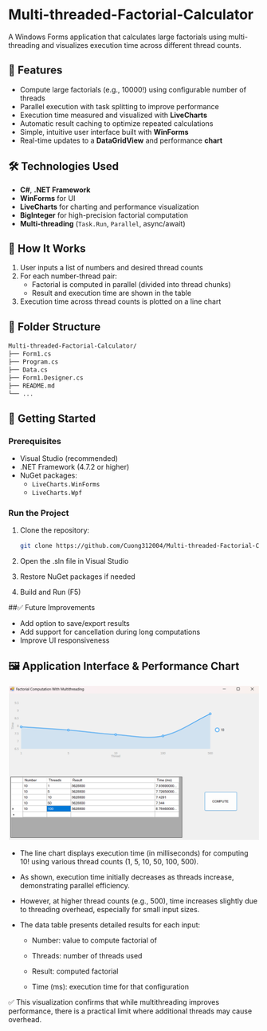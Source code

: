 # Multi-threaded-Factorial-Calculator

A Windows Forms application that calculates large factorials using multi-threading and visualizes execution time across different thread counts.

## 📌 Features

- Compute large factorials (e.g., 10000!) using configurable number of threads
- Parallel execution with task splitting to improve performance
- Execution time measured and visualized with **LiveCharts**
- Automatic result caching to optimize repeated calculations
- Simple, intuitive user interface built with **WinForms**
- Real-time updates to a **DataGridView** and performance **chart**

## 🛠️ Technologies Used

- **C#**, **.NET Framework**
- **WinForms** for UI
- **LiveCharts** for charting and performance visualization
- **BigInteger** for high-precision factorial computation
- **Multi-threading** (`Task.Run`, `Parallel`, async/await)


## 🔄 How It Works

1. User inputs a list of numbers and desired thread counts
2. For each number-thread pair:
   - Factorial is computed in parallel (divided into thread chunks)
   - Result and execution time are shown in the table
3. Execution time across thread counts is plotted on a line chart

## 📂 Folder Structure
```
Multi-threaded-Factorial-Calculator/
├── Form1.cs
├── Program.cs
├── Data.cs
├── Form1.Designer.cs
├── README.md
└── ...
```

## 🚀 Getting Started

### Prerequisites

- Visual Studio (recommended)
- .NET Framework (4.7.2 or higher)
- NuGet packages:
  - `LiveCharts.WinForms`
  - `LiveCharts.Wpf`

### Run the Project

1. Clone the repository:
   ```bash
   git clone https://github.com/Cuong312004/Multi-threaded-Factorial-Calculator.git
   ```
2. Open the .sln file in Visual Studio

3. Restore NuGet packages if needed

4. Build and Run (F5)

##✅ Future Improvements
- Add option to save/export results
- Add support for cancellation during long computations
- Improve UI responsiveness

## 🖼️ Application Interface & Performance Chart

![Screenshot](https://github.com/Cuong312004/Multi-threaded-Factorial-Calculator/blob/main/image/1.png)

- The line chart displays execution time (in milliseconds) for computing 10! using various thread counts (1, 5, 10, 50, 100, 500).

- As shown, execution time initially decreases as threads increase, demonstrating parallel efficiency.

- However, at higher thread counts (e.g., 500), time increases slightly due to threading overhead, especially for small input sizes.

- The data table presents detailed results for each input:

    - Number: value to compute factorial of

    - Threads: number of threads used

    - Result: computed factorial

    - Time (ms): execution time for that configuration

✅ This visualization confirms that while multithreading improves performance, there is a practical limit where additional threads may cause overhead.
